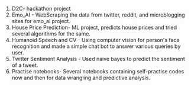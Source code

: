 1. D2C- hackathon project
2. Emo_AI - WebScraping the data from twitter, reddit, and microblogging sites for emo_ai project.
3. House Price Prediction- ML project, predicts house prices and tried several algorithms for the same.
4. Humanoid Speech and CV -  Using computer vision for person's face recognition and made a simple chat bot
		 	     to answer various queries by user.
5. Twitter Sentiment Analysis -  Used naive bayes to predict the sentiment of a tweet.
6. Practise notebooks- Several notebooks containing self-practise codes now and then for data wrangling and predictive analysis.
